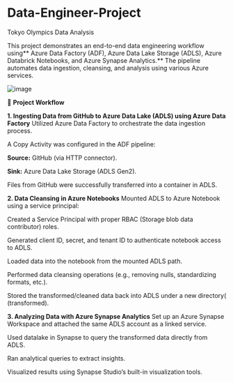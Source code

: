 # Data-Engineer-Project
Tokyo Olympics Data Analysis

This project demonstrates an end-to-end data engineering workflow using** Azure Data Factory (ADF), Azure Data Lake Storage (ADLS), Azure Databrick Notebooks, and Azure Synapse Analytics.** The pipeline automates data ingestion, cleansing, and analysis using various Azure services.

![image](https://github.com/user-attachments/assets/b7928876-f06a-4690-a447-7ed8120a33e6)

📌 **Project Workflow**

**1. Ingesting Data from GitHub to Azure Data Lake (ADLS) using Azure Data Factory**
Utilized Azure Data Factory to orchestrate the data ingestion process.

A Copy Activity was configured in the ADF pipeline:

**Source:** GitHub (via HTTP connector).

**Sink:** Azure Data Lake Storage (ADLS Gen2).

Files from GitHub were successfully transferred into a container in ADLS.

**2. Data Cleansing in Azure Notebooks**
Mounted ADLS to Azure Notebook using a service principal:

Created a Service Principal with proper RBAC (Storage blob data contributor) roles.

Generated client ID, secret, and tenant ID to authenticate notebook access to ADLS.

Loaded data into the notebook from the mounted ADLS path.

Performed data cleansing operations (e.g., removing nulls, standardizing formats, etc.).

Stored the transformed/cleaned data back into ADLS under a new directory( (transformed).

**3. Analyzing Data with Azure Synapse Analytics**
Set up an Azure Synapse Workspace and attached the same ADLS account as a linked service.

Used datalake in Synapse to query the transformed data directly from ADLS.

Ran analytical queries to extract insights.

Visualized results using Synapse Studio’s built-in visualization tools.




